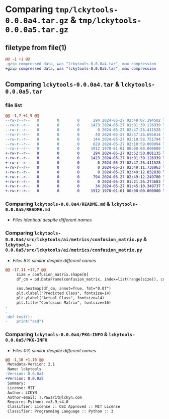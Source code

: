 # Comparing `tmp/lckytools-0.0.0a4.tar.gz` & `tmp/lckytools-0.0.0a5.tar.gz`

## filetype from file(1)

```diff
@@ -1 +1 @@
-gzip compressed data, was "lckytools-0.0.0a4.tar", max compression
+gzip compressed data, was "lckytools-0.0.0a5.tar", max compression
```

## Comparing `lckytools-0.0.0a4.tar` & `lckytools-0.0.0a5.tar`

### file list

```diff
@@ -1,7 +1,9 @@
--rw-r--r--   0        0        0      294 2024-05-27 02:49:07.194502 lckytools-0.0.0a4/pyproject.toml
--rw-r--r--   0        0        0     1423 2024-05-27 01:01:39.126939 lckytools-0.0.0a4/README.md
--rw-r--r--   0        0        0        0 2024-05-27 02:47:26.411528 lckytools-0.0.0a4/src/lckytools/__init__.py
--rw-r--r--   0        0        0       40 2024-05-27 02:47:26.695814 lckytools-0.0.0a4/src/lckytools/ai/__init__.py
--rw-r--r--   0        0        0      144 2024-05-27 02:10:58.751794 lckytools-0.0.0a4/src/lckytools/ai/metrics/__init__.py
--rw-r--r--   0        0        0      829 2024-05-27 02:10:59.000094 lckytools-0.0.0a4/src/lckytools/ai/metrics/confusion_matrix.py
--rw-r--r--   0        0        0     1912 1970-01-01 00:00:00.000000 lckytools-0.0.0a4/PKG-INFO
+-rw-r--r--   0        0        0      294 2024-05-27 02:52:50.801135 lckytools-0.0.0a5/pyproject.toml
+-rw-r--r--   0        0        0     1423 2024-05-27 01:01:39.126939 lckytools-0.0.0a5/README.md
+-rw-r--r--   0        0        0        0 2024-05-27 02:47:26.411528 lckytools-0.0.0a5/src/lckytools/__init__.py
+-rw-r--r--   0        0        0        0 2024-05-27 02:49:11.736063 lckytools-0.0.0a5/src/lckytools/ai/__init__.py
+-rw-r--r--   0        0        0        0 2024-05-27 02:49:12.032838 lckytools-0.0.0a5/src/lckytools/ai/metrics/__init__.py
+-rw-r--r--   0        0        0      794 2024-05-27 02:49:12.249780 lckytools-0.0.0a5/src/lckytools/ai/metrics/confusion_matrix.py
+-rw-r--r--   0        0        0        0 2024-05-27 01:21:26.273683 lckytools-0.0.0a5/src/lckytools/ai/torch/__init__.py
+-rw-r--r--   0        0        0       34 2024-05-27 01:45:10.349737 lckytools-0.0.0a5/src/lckytools/ai/torch/summary_model.py
+-rw-r--r--   0        0        0     1912 1970-01-01 00:00:00.000000 lckytools-0.0.0a5/PKG-INFO
```

### Comparing `lckytools-0.0.0a4/README.md` & `lckytools-0.0.0a5/README.md`

 * *Files identical despite different names*

### Comparing `lckytools-0.0.0a4/src/lckytools/ai/metrics/confusion_matrix.py` & `lckytools-0.0.0a5/src/lckytools/ai/metrics/confusion_matrix.py`

 * *Files 8% similar despite different names*

```diff
@@ -17,11 +17,7 @@
     size = confusion_matrix.shape[0]
     df_cm = pd.DataFrame(confusion_matrix, index=list(range(size)), columns=list(range(size)))
 
     sns.heatmap(df_cm, annot=True, fmt="0.0f")
     plt.xlabel("Predicted Class", fontsize=14)
     plt.ylabel("Actual Class", fontsize=14)
     plt.title("Confusion Matrix", fontsize=16)
-
-
-def test():
-    print("asd")
```

### Comparing `lckytools-0.0.0a4/PKG-INFO` & `lckytools-0.0.0a5/PKG-INFO`

 * *Files 0% similar despite different names*

```diff
@@ -1,10 +1,10 @@
 Metadata-Version: 2.1
 Name: lckytools
-Version: 0.0.0a4
+Version: 0.0.0a5
 Summary: 
 License: MIT
 Author: LCKYN
 Author-email: T.Pawarit@lckyn.com
 Requires-Python: >=3.9,<4.0
 Classifier: License :: OSI Approved :: MIT License
 Classifier: Programming Language :: Python :: 3
```

